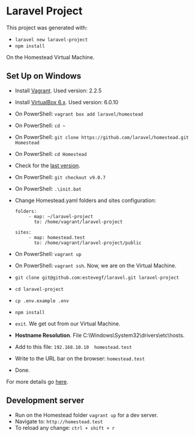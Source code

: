 # Laravel Project

This project was generated with:
- `laravel new laravel-project`
- `npm install`

On the Homestead Virtual Machine.

## Set Up on Windows

- Install [Vagrant](https://www.vagrantup.com/downloads.html). Used version: 2.2.5
- Install [VirtualBox 6.x](https://www.virtualbox.org/wiki/Downloads). Used version: 6.0.10
- On PowerShell: `vagrant box add laravel/homestead`
- On PowerShell: `cd ~`
- On PowerShell: `git clone https://github.com/laravel/homestead.git Homestead`
- On PowerShell: `cd Homestead`
- Check for the [last version](https://github.com/laravel/homestead/releases).
- On PowerShell: `git checkout v9.0.7`
- On PowerShell: `.\init.bat`
- Change Homestead.yaml folders and sites configuration:

    ```` 
    folders:    
         - map: ~/laravel-project
           to: /home/vagrant/laravel-project
     
    sites:
         - map: homestead.test
           to: /home/vagrant/laravel-project/public
    ````
 - On PowerShell: `vagrant up`
 - On PowerShell: `vagrant ssh`. Now, we are on the Virtual Machine.
 - `git clone git@github.com:estevegf/laravel.git laravel-project`
 - `cd laravel-project`
 - `cp .env.example .env`
 - `npm install`
 - `exit`. We get out from our Virtual Machine.
 - **Hostname Resolution**. File C:\Windows\System32\drivers\etc\hosts.
 - Add to this file: `192.168.10.10  homestead.test`
 - Write to the URL bar on the browser: `homestead.test`
 - Done.
 
 For more details go [here](https://laravel.com/docs/5.8/homestead).

## Development server

- Run on the Homestead folder `vagrant up` for a dev server. 
- Navigate to: `http://homestead.test`
- To reload any change: `ctrl + shift + r`
